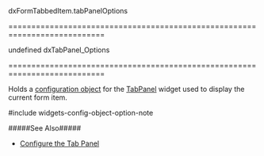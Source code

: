<!--id-->dxFormTabbedItem.tabPanelOptions<!--/id-->
===========================================================================
<!--default-->undefined<!--/default-->
<!--type-->dxTabPanel_Options<!--/type-->
===========================================================================

<!--shortDescription-->
Holds a [configuration object](/Documentation/ApiReference/UI_Widgets/dxTabPanel/Configuration/) for the [TabPanel](/Documentation/ApiReference/UI_Widgets/dxTabPanel/) widget used to display the current form item.
<!--/shortDescription-->

<!--fullDescription-->
#include widgets-config-object-option-note

#####See Also#####
- [Configure the Tab Panel](/Documentation/Guide/Widgets/Form/Organize_Simple_Items/In_Tabs/#Configure_the_Tab_Panel)
<!--/fullDescription-->